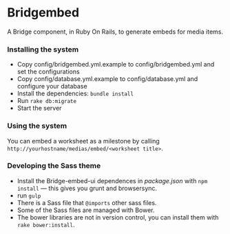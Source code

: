 Bridgembed
==========

A Bridge component, in Ruby On Rails, to generate embeds for media items.

### Installing the system

* Copy config/bridgembed.yml.example to config/bridgembed.yml and set the configurations
* Copy config/database.yml.example to config/database.yml and configure your database
* Install the dependencies: `bundle install`
* Run `rake db:migrate`
* Start the server

### Using the system

You can embed a worksheet as a milestone by calling `http://yourhostname/medias/embed/<worksheet title>`.

### Developing the Sass theme

- Install the Bridge-embed-ui dependences in *package.json* with `npm install` — this gives you grunt and browsersync.
- run `gulp`
- There is a Sass file that `@imports` other sass files. 
- Some of the Sass files are managed with Bower.
- The bower libraries are not in version control, you can install them with `rake bower:install`.